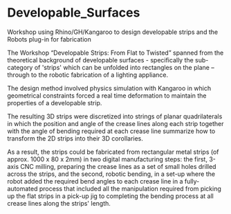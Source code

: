 # Developable_Surfaces
Workshop using Rhino/GH/Kangaroo to design developable strips and the Robots plug-in for fabrication

The Workshop “Developable Strips: From Flat to Twisted” spanned from the theoretical background of developable surfaces -  specifically the sub-category of  'strips' which can be unfolded into rectangles on the plane – through to the robotic fabrication of a lighting appliance.

The design method involved physics simulation with Kangaroo in which geometrical constraints forced a real time deformation to maintain the properties of a developable strip. 

The resulting 3D strips were discretized into strings of planar quadrilaterals in which the position and angle of the crease lines along each strip together with the angle of bending required at each crease line summarize how to transform the 2D strips into their 3D corollaries. 

As a result, the strips could be fabricated from rectangular metal strips (of approx. 1000 x 80 x
2mm) in two digital manufacturing steps: the first, 3-axis CNC milling, preparing the crease lines as a set of small holes drilled across the strips, and the second, robotic bending, in a set-up where the robot added the required bend angles to each crease line in a fully-automated process that included all the manipulation required from picking up the flat strips in a pick-up jig to completing the bending process at all crease lines along the strips' length.
